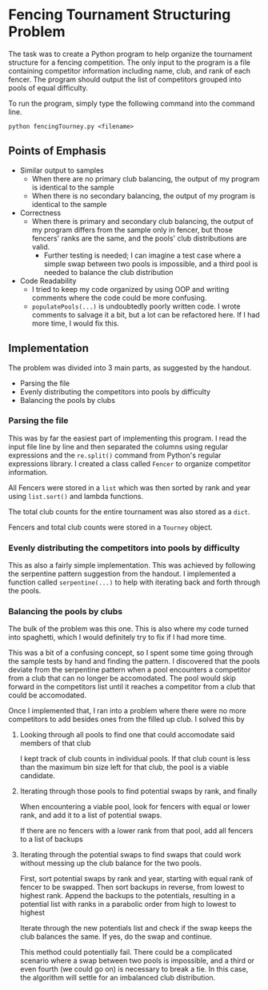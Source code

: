# Fencing Tournament Structuring Problem

The task was to create a Python program to help organize the tournament structure 
for a fencing competition. The only input to the program is a file containing 
competitor information including name, club, and rank of each fencer. The program
should output the list of competitors grouped into pools of equal difficulty.

To run the program, simply type the following command into the command line.

``` python fencingTourney.py <filename> ```

## Points of Emphasis
* Similar output to samples
    * When there are no primary club balancing, the output of my program is identical to the sample
    * When there is no secondary balancing, the output of my program is identical to the sample
* Correctness
    * When there is primary and secondary club balancing, the output of my program differs from the sample only in fencer, but those fencers' ranks are the same, and the pools' club distributions are valid.
        * Further testing is needed; I can imagine a test case where a simple swap between two pools is impossible, and a third pool is needed to balance the club distribution
* Code Readability
    * I tried to keep my code organized by using OOP and writing comments where the code
    could be more confusing.
    * ```populatePools(...)``` is undoubtedly poorly written code. I wrote comments to 
    salvage it a bit, but a lot can be refactored here. If I had more time, I would fix
    this.

## Implementation
The problem was divided into 3 main parts, as suggested by the handout.
* Parsing the file
* Evenly distributing the competitors into pools by difficulty
* Balancing the pools by clubs

### Parsing the file
This was by far the easiest part of implementing this program. I read the input
file line by line and then separated the columns using regular expressions and 
the ```re.split()``` command from Python's regular expressions library. I created 
a class called ```Fencer``` to organize competitor information.

All Fencers were stored in a ```list``` which was then sorted by rank and year 
using ```list.sort()``` and lambda functions.

The total club counts for the entire tournament was also stored as a ```dict```.

Fencers and total club counts were stored in a ```Tourney``` object.

### Evenly distributing the competitors into pools by difficulty
This as also a fairly simple implementation. This was achieved by following the 
serpentine pattern suggestion from the handout. I implemented a function called 
```serpentine(...)``` to help with iterating back and forth through the pools.

### Balancing the pools by clubs
The bulk of the problem was this one. This is also where my code turned into
spaghetti, which I would definitely try to fix if I had more time.

This was a bit of a confusing concept, so I spent some time going through the 
sample tests by hand and finding the pattern. I discovered that the pools deviate 
from the serpentine pattern when a pool encounters a competitor from a club that
can no longer be accomodated. The pool would skip forward in the competitors list
until it reaches a competitor from a club that could be accomodated.

Once I implemented that, I ran into a problem where there were no more competitors
to add besides ones from the filled up club. I solved this by

1. Looking through all pools to find one that could accomodate said members of that club

    I kept track of club counts in individual pools. If that club count is less than 
    the maximum bin size left for that club, the pool is a viable candidate.

2. Iterating through those pools to find potential swaps by rank, and finally

    When encountering a viable pool, look for fencers with equal or lower rank, and add 
    it to a list of potential swaps.

    If there are no fencers with a lower rank from that pool, add all fencers to a list 
    of backups

3. Iterating through the potential swaps to find swaps that could work without messing
up the club balance for the two pools.

    First, sort potential swaps by rank and year, starting with equal rank of fencer to 
    be swapped. Then sort backups in reverse, from lowest to highest rank. Append the 
    backups to the potentials, resulting in a potential list with ranks in a parabolic 
    order from high to lowest to highest

    Iterate through the new potentials list and check if the swap keeps the club 
    balances the same. If yes, do the swap and continue.

    This method could potentially fail. There could be a complicated scenario where a 
    swap between two pools is impossible, and a third or even fourth (we could go on) 
    is necessary to break a tie. In this case, the algorithm will settle for an 
    imbalanced club distribution.



